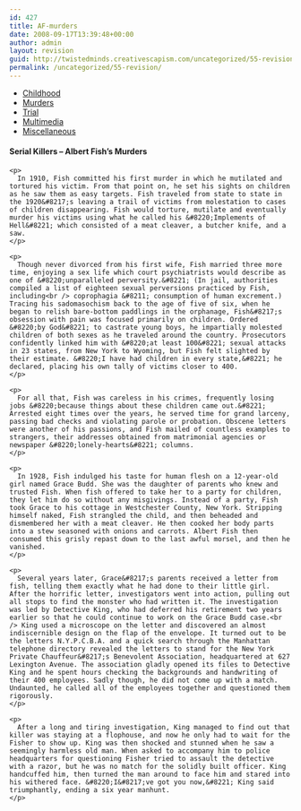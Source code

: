 ```yaml
---
id: 427
title: AF-murders
date: 2008-09-17T13:39:48+00:00
author: admin
layout: revision
guid: http://twistedminds.creativescapism.com/uncategorized/55-revision/
permalink: /uncategorized/55-revision/
---
```

<p class="dropcap-first">
  <ul id="navlist">
    <li>
      <a href="/serial-killers/albert-fish/" title="Albert Fish's Childhood">Childhood</a>
    </li>
    <li id="active">
      <a href="/serial-killers/albert-fish/AF-murders/" id="current" title="how it all began - his victims and the way he killed them">Murders</a>
    </li>
    <li>
      <a href="/serial-killers/albert-fish/AF-trial/" title="After he got caught - trial">Trial</a>
    </li>
    <li>
      <a href="/serial-killers/albert-fish/AF-multimedia/" title="pictures, audio and video recordings">Multimedia</a>
    </li>
    <li>
      <a href="/serial-killers/albert-fish/AF-miscellaneous/" title="">Miscellaneous</a>
    </li>
  </ul>
  
  <div class="body">
    <h4>
      Serial Killers &#8211; Albert Fish&#8217;s Murders
    </h4>
    
    <p>
      In 1910, Fish committed his first murder in which he mutilated and tortured his victim. From that point on, he set his sights on children as he saw them as easy targets. Fish traveled from state to state in the 1920&#8217;s leaving a trail of victims from molestation to cases of children disappearing. Fish would torture, mutilate and eventually murder his victims using what he called his &#8220;Implements of Hell&#8221; which consisted of a meat cleaver, a butcher knife, and a saw.
    </p>
    
    <p>
      Though never divorced from his first wife, Fish married three more time, enjoying a sex life which court psychiatrists would describe as one of &#8220;unparalleled perversity.&#8221; (In jail, authorities compiled a list of eighteen sexual perversions practiced by Fish, including<br /> coprophagia &#8211; consumption of human excrement.) Tracing his sadomasochism back to the age of five of six, when he began to relish bare-bottom paddlings in the orphanage, Fish&#8217;s obsession with pain was focused primarily on children. Ordered &#8220;by God&#8221; to castrate young boys, he impartially molested children of both sexes as he traveled around the country. Prosecutors confidently linked him with &#8220;at least 100&#8221; sexual attacks in 23 states, from New York to Wyoming, but Fish felt slighted by their estimate. &#8220;I have had children in every state,&#8221; he declared, placing his own tally of victims closer to 400.
    </p>
    
    <p>
      For all that, Fish was careless in his crimes, frequently losing jobs &#8220;because things about these children came out.&#8221; Arrested eight times over the years, he served time for grand larceny, passing bad checks and violating parole or probation. Obscene letters were another of his passions, and Fish mailed of countless examples to strangers, their addresses obtained from matrimonial agencies or newspaper &#8220;lonely-hearts&#8221; columns.
    </p>
    
    <p>
      In 1928, Fish indulged his taste for human flesh on a 12-year-old girl named Grace Budd. She was the daughter of parents who knew and trusted Fish. When fish offered to take her to a party for children, they let him do so without any misgivings. Instead of a party, Fish took Grace to his cottage in Westchester County, New York. Stripping himself naked, Fish strangled the child, and then beheaded and dismembered her with a meat cleaver. He then cooked her body parts into a stew seasoned with onions and carrots. Albert Fish then consumed this grisly repast down to the last awful morsel, and then he vanished.
    </p>
    
    <p>
      Several years later, Grace&#8217;s parents received a letter from fish, telling them exactly what he had done to their little girl. After the horrific letter, investigators went into action, pulling out all stops to find the monster who had written it. The investigation was led by Detective King, who had deferred his retirement two years earlier so that he could continue to work on the Grace Budd case.<br /> King used a microscope on the letter and discovered an almost indiscernible design on the flap of the envelope. It turned out to be the letters N.Y.P.C.B.A. and a quick search through the Manhattan telephone directory revealed the letters to stand for the New York Private Chauffeur&#8217;s Benevolent Association, headquartered at 627 Lexington Avenue. The association gladly opened its files to Detective King and he spent hours checking the backgrounds and handwriting of their 400 employees. Sadly though, he did not come up with a match. Undaunted, he called all of the employees together and questioned them rigorously.
    </p>
    
    <p>
      After a long and tiring investigation, King managed to find out that killer was staying at a flophouse, and now he only had to wait for the Fisher to show up. King was then shocked and stunned when he saw a seemingly harmless old man. When asked to accompany him to police headquarters for questioning Fisher tried to assault the detective with a razor, but he was no match for the solidly built officer. King handcuffed him, then turned the man around to face him and stared into his withered face. &#8220;I&#8217;ve got you now,&#8221; King said triumphantly, ending a six year manhunt.
    </p>